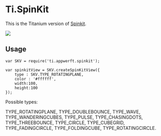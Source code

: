 Ti.SpinKit
==========

This is the Titanium version of [Spinkit](https://github.com/ybq/Android-SpinKit). 

![](https://raw.githubusercontent.com/ybq/AndroidSpinKit/master/art/screen.gif)

Usage
-----

~~~
var SKV = require('ti.appwerft.spinkit');

var spinkitView = SKV.createSpinKitView({
    type : SKV.TYPE_ROTATINGPLANE,
    color : '#ffffff',
    width:100,
    height:100
});
~~~

Possible types:

TYPE_ROTATINGPLANE, TYPE_DOUBLEBOUNCE, TYPE_WAVE, TYPE_WANDERINGCUBES, TYPE_PULSE, TYPE_CHASINGDOTS, TYPE_THREEBOUNCE, TYPE_CIRCLE, TYPE_CUBEGRID, TYPE_FADINGCIRCLE, TYPE_FOLDINGCUBE, TYPE_ROTATINGCIRCLE.